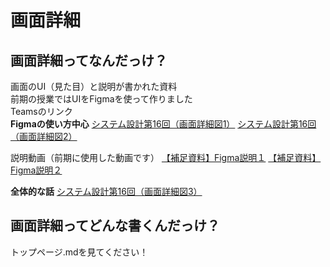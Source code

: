# 画面詳細
## 画面詳細ってなんだっけ？
画面のUI（見た目）と説明が書かれた資料  
前期の授業ではUIをFigmaを使って作りました  
Teamsのリンク  
**Figmaの使い方中心**
[システム設計第16回（画面詳細図1）](https://asojukustudent.sharepoint.com/sites/SD2DEF_abcc21/DocLib/%E3%82%B7%E3%82%B9%E3%83%86%E3%83%A0%E8%A8%AD%E8%A8%88%E7%AC%AC16%E5%9B%9E%EF%BC%88%E7%94%BB%E9%9D%A2%E8%A9%B3%E7%B4%B0%E5%9B%B31%EF%BC%89.ppsx)
[システム設計第16回（画面詳細図2）](https://teams.microsoft.com/l/file/BF643C53-1961-4971-BBBD-2F32E08C142C?tenantId=f5bb8629-43f6-44be-a996-0ad0e1e04949&fileType=pdf&objectUrl=https%3A%2F%2Fasojukustudent.sharepoint.com%2Fsites%2FSD2DEF_abcc21%2FDocLib%2F%E3%82%B7%E3%82%B9%E3%83%86%E3%83%A0%E8%A8%AD%E8%A8%88%E7%AC%AC17%E5%9B%9E%EF%BC%88%E7%94%BB%E9%9D%A2%E8%A9%B3%E7%B4%B0%E5%9B%B32%EF%BC%89.pdf&baseUrl=https%3A%2F%2Fasojukustudent.sharepoint.com%2Fsites%2FSD2DEF_abcc21&serviceName=teams&threadId=19:b2254404e8ce4aca955c3b6b59e77534@thread.tacv2&groupId=aa79f397-01cd-4376-af85-e964feb578b9)

説明動画（前期に使用した動画です）
[【補足資料】Figma説明１](https://web.microsoftstream.com/video/8cad7643-0262-4ce3-b1ed-4b0c2f4de09c)
[【補足資料】Figma説明２](https://web.microsoftstream.com/video/5b14ea02-7e36-4c52-93d1-27d06d7ddbce)

**全体的な話**
[システム設計第16回（画面詳細図3）](https://asojukustudent.sharepoint.com/sites/SD2DEF_abcc21/DocLib/%E3%82%B7%E3%82%B9%E3%83%86%E3%83%A0%E8%A8%AD%E8%A8%88%E7%AC%AC18%E5%9B%9E%EF%BC%88%E7%94%BB%E9%9D%A2%E8%A9%B3%E7%B4%B0%E5%9B%B33%EF%BC%89.ppsx)

## 画面詳細ってどんな書くんだっけ？

トップページ.mdを見てください！
